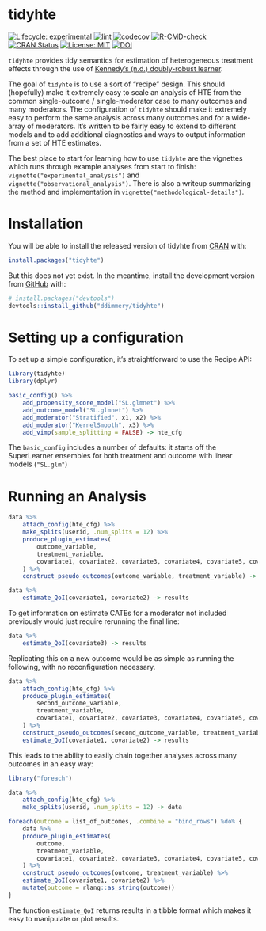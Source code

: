
<!-- README.md is generated from README.Rmd. Please edit that file -->

# tidyhte

<!-- badges: start -->

[![Lifecycle:
experimental](https://img.shields.io/badge/lifecycle-experimental-orange.svg)](https://lifecycle.r-lib.org/articles/stages.html#experimental)
[![lint](https://github.com/ddimmery/tidyhte/actions/workflows/lint.yaml/badge.svg)](https://github.com/ddimmery/tidyhte/actions/workflows/lint.yaml)
[![codecov](https://codecov.io/gh/ddimmery/tidyhte/branch/main/graph/badge.svg?token=AHT3X4S2KQ)](https://codecov.io/gh/ddimmery/tidyhte)
[![R-CMD-check](https://github.com/ddimmery/tidyhte/actions/workflows/R-CMD-check.yaml/badge.svg)](https://github.com/ddimmery/tidyhte/actions/workflows/R-CMD-check.yaml)
[![CRAN
Status](https://www.r-pkg.org/badges/version/tidyhte)](https://cran.r-project.org/package=tidyhte)
[![License:
MIT](https://img.shields.io/badge/License-MIT-yellow.svg)](https://opensource.org/licenses/MIT)
[![DOI](https://zenodo.org/badge/375330850.svg)](https://zenodo.org/badge/latestdoi/375330850)
<!-- badges: end -->

`tidyhte` provides tidy semantics for estimation of heterogeneous
treatment effects through the use of [Kennedy’s (n.d.) doubly-robust
learner](https://arxiv.org/abs/2004.14497).

The goal of `tidyhte` is to use a sort of “recipe” design. This should
(hopefully) make it extremely easy to scale an analysis of HTE from the
common single-outcome / single-moderator case to many outcomes and many
moderators. The configuration of `tidyhte` should make it extremely easy
to perform the same analysis across many outcomes and for a wide-array
of moderators. It’s written to be fairly easy to extend to different
models and to add additional diagnostics and ways to output information
from a set of HTE estimates.

The best place to start for learning how to use `tidyhte` are the
vignettes which runs through example analyses from start to finish:
`vignette("experimental_analysis")` and
`vignette("observational_analysis")`. There is also a writeup
summarizing the method and implementation in
`vignette("methodological-details")`.

# Installation

You will be able to install the released version of tidyhte from
[CRAN](https://CRAN.R-project.org) with:

``` r
install.packages("tidyhte")
```

But this does not yet exist. In the meantime, install the development
version from [GitHub](https://github.com/) with:

``` r
# install.packages("devtools")
devtools::install_github("ddimmery/tidyhte")
```

# Setting up a configuration

To set up a simple configuration, it’s straightforward to use the Recipe
API:

``` r
library(tidyhte)
library(dplyr)

basic_config() %>%
    add_propensity_score_model("SL.glmnet") %>%
    add_outcome_model("SL.glmnet") %>%
    add_moderator("Stratified", x1, x2) %>%
    add_moderator("KernelSmooth", x3) %>%
    add_vimp(sample_splitting = FALSE) -> hte_cfg
```

The `basic_config` includes a number of defaults: it starts off the
SuperLearner ensembles for both treatment and outcome with linear models
(`"SL.glm"`)

# Running an Analysis

``` r
data %>%
    attach_config(hte_cfg) %>%
    make_splits(userid, .num_splits = 12) %>%
    produce_plugin_estimates(
        outcome_variable,
        treatment_variable,
        covariate1, covariate2, covariate3, covariate4, covariate5, covariate6
    ) %>%
    construct_pseudo_outcomes(outcome_variable, treatment_variable) -> data

data %>%
    estimate_QoI(covariate1, covariate2) -> results
```

To get information on estimate CATEs for a moderator not included
previously would just require rerunning the final line:

``` r
data %>%
    estimate_QoI(covariate3) -> results
```

Replicating this on a new outcome would be as simple as running the
following, with no reconfiguration necessary.

``` r
data %>%
    attach_config(hte_cfg) %>%
    produce_plugin_estimates(
        second_outcome_variable,
        treatment_variable,
        covariate1, covariate2, covariate3, covariate4, covariate5, covariate6
    ) %>%
    construct_pseudo_outcomes(second_outcome_variable, treatment_variable) %>%
    estimate_QoI(covariate1, covariate2) -> results
```

This leads to the ability to easily chain together analyses across many
outcomes in an easy way:

``` r
library("foreach")

data %>%
    attach_config(hte_cfg) %>%
    make_splits(userid, .num_splits = 12) -> data

foreach(outcome = list_of_outcomes, .combine = "bind_rows") %do% {
    data %>%
    produce_plugin_estimates(
        outcome,
        treatment_variable,
        covariate1, covariate2, covariate3, covariate4, covariate5, covariate6
    ) %>%
    construct_pseudo_outcomes(outcome, treatment_variable) %>%
    estimate_QoI(covariate1, covariate2) %>%
    mutate(outcome = rlang::as_string(outcome))
}
```

The function `estimate_QoI` returns results in a tibble format which
makes it easy to manipulate or plot results.
